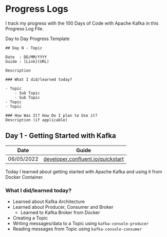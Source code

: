 # Progress Logs

I track my progress with the 100 Days of Code with Apache Kafka in this Progress Log File.

Day to Day Progress Template
```
## Day N - Topic

Date  : DD/MM/YYYY
Guide : [Link](URL)

Description

### What I did/learned today?

- Topic 
    - Sub Topic
    - Sub Topic
- Topic
- Topic

### How Was It? How Do I plan to Use it?
Description (if applicable)

```
## Day 1 - Getting Started with Kafka

| Date       | Guide                                                                                        |
| ---------- | -------------------------------------------------------------------------------------------- |
| 06/05/2022 | [developer.confluent.io/quickstart](https://developer.confluent.io/quickstart/kafka-docker/) |


<!-- - **Date**  : 06/05/2022
- **Guide** : [developer.confluent.io/quickstart](https://developer.confluent.io/quickstart/kafka-docker/) -->

Today I learned about getting started with Apache Kafka and using it from Docker Container.

### What I did/learned today?

- Learned about Kafka Architecture
- Learned about Producer, Consumer and Broker 
    - Learned to Kafka Broker from Docker
- Creating a Topic
- Writing messages/data to a Topic using `kafka-console-producer`
- Reading messages from Topic using `kafka-console-consumer`

